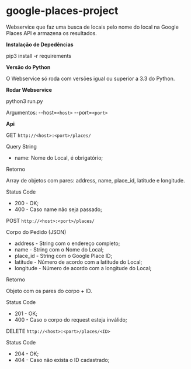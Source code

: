 # google-places-project
Webservice​ que faz uma busca de locais pelo nome do local na Google Places API e armazena os resultados.


**Instalação de Depedências**

pip3 install -r requirements


**Versão do Python**

O Webservice só roda com versões igual ou superior a 3.3 do Python.


**Rodar Webservice**

python3 run.py 

Argumentos:
    --host=`<host>`
    --port=`<port>`


**Api**

GET `http://<host>:<port>/places/`

Query String

- name: Nome do Local, é obrigatório;

Retorno

Array de objetos com pares: address, name, place_id, latitude e longitude.

Status Code

- 200 - OK;
- 400 - Caso name não seja passado;


POST `http://<host>:<port>/places/`

Corpo do Pedido (JSON)

- address - String com o endereço completo; 
- name - String com o Nome do Local;
- place_id - String com o Google Place ID;
- latitude - Número de acordo com a latitude do Local;
- longitude - Número de acordo com a longitude do Local;

Retorno

Objeto com os pares do corpo + ID.

Status Code

- 201 - OK;
- 400 - Caso o corpo do request esteja inválido;

DELETE `http://<host>:<port>/places/<ID>`

Status Code

- 204 - OK;
- 404 - Caso não exista o ID cadastrado;
